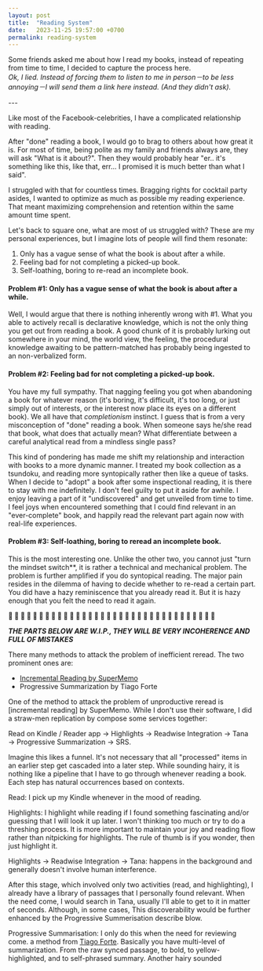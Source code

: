 ```yaml
---
layout: post
title:  "Reading System"
date:   2023-11-25 19:57:00 +0700
permalink: reading-system
---
```


Some friends asked me about how I read my books, instead of repeating from time to time, I decided to capture the process here.<br/>*Ok, I lied. Instead of forcing them to listen to me in person－to be less annoying－I will send them a link here instead. (And they didn't ask).*

---<br/>

Like most of the Facebook-celebrities, I have a complicated relationship with reading.

After "done" reading a book, I would go to brag to others about how great it is. For most of time, being polite as my family and friends always are, they will ask "What is it about?". Then they would probably hear "er.. it's something like this, like that, err... I promised it is much better than what I said".

I struggled with that for countless times. Bragging rights for cocktail party asides, I wanted to optimize as much as possible my reading experience. That meant maximizing comprehension and retention within the same amount time spent.

Let's back to square one, what are most of us struggled with? These are my personal experiences, but I imagine lots of people will find them resonate:

1. Only has a vague sense of what the book is about after a while.
2. Feeling bad for not completing a picked-up book.
3. Self-loathing, boring to re-read an incomplete book.


#### Problem #1: Only has a vague sense of what the book is about after a while.
Well, I would argue that there is nothing inherently wrong with #1. What you able to actively recall is declarative knowledge, which is not the only thing you get out from reading a book. A good chunk of it is probably lurking out somewhere in your mind, the world view, the feeling, the procedural knowledge awaiting to be pattern-matched has probably being ingested to an non-verbalized form.

#### Problem #2: Feeling bad for not completing a picked-up book.
You have my full sympathy. That nagging feeling you got when abandoning a book for whatever reason (it's boring, it's difficult, it's too long, or just simply out of interests, or the interest now place its eyes on a different book). We all have that *completionism* instinct. I guess that is from a very misconception of "done" reading a book. When someone says he/she read that book, what does that actually mean? What differentiate between a careful analytical read from a mindless single pass?

This kind of pondering has made me shift my relationship and interaction with books to a more dynamic manner. I treated my book collection as a tsundoku, and reading more syntopically rather then like a queue of tasks. When I decide to "adopt" a book after some inspectional reading, it is there to stay with me indefinitely. I don't feel guilty to put it aside for awhile. I enjoy leaving a part of it "undiscovered" and get unveiled from time to time. I feel joys when encountered something that I could find relevant in an "ever-complete" book, and happily read the relevant part again now with real-life experiences.

#### Problem #3: Self-loathing, boring to reread an incomplete book.

This is the most interesting one. Unlike the other two, you cannot just "turn the mindset switch**, it is rather a technical and mechanical problem. The problem  is further amplified if you do syntopical reading. The major pain resides in the dilemma of having to decide whether to re-read a certain part. You did have a hazy reminiscence that you already read it. But it is hazy enough that you felt the need to read it again.

**🚧 🚧 🚧 🚧 🚧 🚧 🚧 🚧 🚧 🚧 🚧 🚧 🚧 🚧 🚧 🚧 🚧 🚧 🚧 🚧 🚧 🚧 🚧 🚧 🚧 🚧 🚧 🚧 🚧 🚧 🚧 🚧 🚧 🚧**

_**THE PARTS BELOW ARE W.I.P., THEY WILL BE VERY INCOHERENCE AND FULL OF MISTAKES**_

There many methods to attack the problem of inefficient reread. The two prominent ones are:

- [Incremental Reading by SuperMemo](https://www.supermemo.wiki/en/learning/incremental-reading)
- Progressive Summarization by Tiago Forte

One of the method to attack the problem of unproductive reread is [incremental reading] by SuperMemo. While I don't use their software, I did a straw-men replication by compose some services together:

Read on Kindle / Reader app → Highlights → Readwise Integration → Tana → Progressive Summarization → SRS.

Imagine this likes a funnel. It's not necessary that all "processed" items in an earlier step get cascaded into a later step. While sounding hairy, it is nothing like a pipeline that I have to go through whenever reading a book. Each step has natural occurrences based on contexts.

Read: I pick up my Kindle whenever in the mood of reading.

Highlights: I highlight while reading if I found something fascinating and/or guessing that I will look it up later. I won't thinking too much or try to do a threshing process. It is more important to maintain your joy and reading flow rather than nitpicking for highlights. The rule of thumb is if you wonder, then just highlight it.

Highlights → Readwise Integration → Tana: happens in the background and generally doesn't involve human interference.

After this stage, which involved only two activities (read, and highlighting), I already have a library of passages that I personally found relevant. When the need come, I would search in Tana, usually I'll able to get to it in matter of seconds. Although, in some cases,  This discoverability would be further enhanced by the Progressive Summerisation describe blow.  

Progressive Summarisation: I only do this when the need for reviewing come.
a method from [Tiago Forte](https://fortelabs.com/blog/progressive-summarization-a-practical-technique-for-designing-discoverable-notes/). Basically you have multi-level of summarization. From the raw synced passage, to bold, to yellow-highlighted, and to self-phrased summary. Another hairy sounded 







